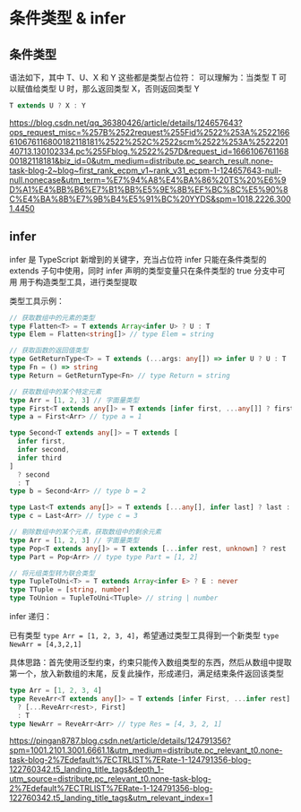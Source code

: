 # 条件类型 & infer

## 条件类型

语法如下，其中 T、U、X 和 Y 这些都是类型占位符：
可以理解为：当类型 T 可以赋值给类型 U 时，那么返回类型 X，否则返回类型 Y

```ts
T extends U ? X : Y
```

https://blog.csdn.net/qq_36380426/article/details/124657643?ops_request_misc=%257B%2522request%255Fid%2522%253A%2522166610676116800182118181%2522%252C%2522scm%2522%253A%252220140713.130102334.pc%255Fblog.%2522%257D&request_id=166610676116800182118181&biz_id=0&utm_medium=distribute.pc_search_result.none-task-blog-2~blog~first_rank_ecpm_v1~rank_v31_ecpm-1-124657643-null-null.nonecase&utm_term=%E7%94%A8%E4%BA%86%20TS%20%E6%9D%A1%E4%BB%B6%E7%B1%BB%E5%9E%8B%EF%BC%8C%E5%90%8C%E4%BA%8B%E7%9B%B4%E5%91%BC%20YYDS&spm=1018.2226.3001.4450

## infer

infer 是 TypeScript 新增到的关键字，充当占位符
infer 只能在条件类型的 extends 子句中使用，同时 infer 声明的类型变量只在条件类型的 true 分支中可用
用于构造类型工具，进行类型提取

类型工具示例：

```ts
// 获取数组中的元素的类型
type Flatten<T> = T extends Array<infer U> ? U : T
type Elem = Flatten<string[]> // type Elem = string

// 获取函数的返回值类型
type GetReturnType<T> = T extends (...args: any[]) => infer U ? U : T
type Fn = () => string
type Return = GetReturnType<Fn> // type Return = string

// 获取数组中的某个特定元素
type Arr = [1, 2, 3] // 字面量类型
type First<T extends any[]> = T extends [infer first, ...any[]] ? first : T
type a = First<Arr> // type a = 1

type Second<T extends any[]> = T extends [
  infer first,
  infer second,
  infer third
]
  ? second
  : T
type b = Second<Arr> // type b = 2

type Last<T extends any[]> = T extends [...any[], infer last] ? last : T
type c = Last<Arr> // type c = 3

// 剔除数组中的某个元素，获取数组中的剩余元素
type Arr = [1, 2, 3] // 字面量类型
type Pop<T extends any[]> = T extends [...infer rest, unknown] ? rest : T // 这里最后一个unknown也可以写成 infer last，但不可以是不符合extends的，比如never
type Part = Pop<Arr> // type type Part = [1, 2]

// 将元组类型转为联合类型
type TupleToUni<T> = T extends Array<infer E> ? E : never
type TTuple = [string, number]
type ToUnion = TupleToUni<TTuple> // string | number
```

infer 递归：

已有类型 `type Arr = [1, 2, 3, 4]`，希望通过类型工具得到一个新类型 `type NewArr = [4,3,2,1]`

具体思路：首先使用泛型约束，约束只能传入数组类型的东西，然后从数组中提取第一个，放入新数组的末尾，反复此操作，形成递归，满足结束条件返回该类型

```ts
type Arr = [1, 2, 3, 4]
type ReveArr<T extends any[]> = T extends [infer First, ...infer rest]
  ? [...ReveArr<rest>, First]
  : T
type NewArr = ReveArr<Arr> // type Res = [4, 3, 2, 1]
```

https://pingan8787.blog.csdn.net/article/details/124791356?spm=1001.2101.3001.6661.1&utm_medium=distribute.pc_relevant_t0.none-task-blog-2%7Edefault%7ECTRLIST%7ERate-1-124791356-blog-122760342.t5_landing_title_tags&depth_1-utm_source=distribute.pc_relevant_t0.none-task-blog-2%7Edefault%7ECTRLIST%7ERate-1-124791356-blog-122760342.t5_landing_title_tags&utm_relevant_index=1
